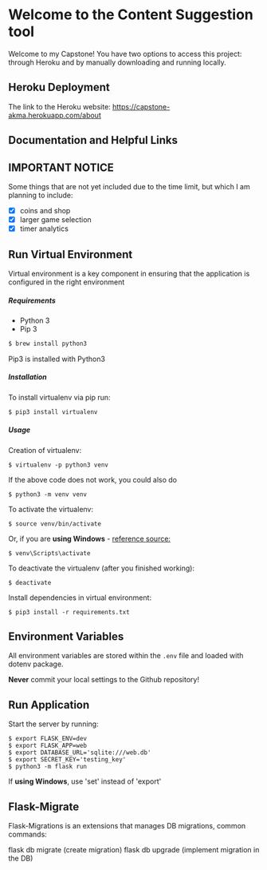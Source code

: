 # Welcome to the Content Suggestion tool

Welcome to my Capstone! You have two options to access this project: through Heroku and by manually downloading and running locally.

## Heroku Deployment

The link to the Heroku website: https://capstone-akma.herokuapp.com/about 


## Documentation and Helpful Links



## IMPORTANT NOTICE

Some things that are not yet included due to the time limit, but which I am planning to include:

- [x] coins and shop
- [x] larger game selection 
- [x] timer analytics

## Run Virtual Environment

Virtual environment is a key component in ensuring that the application is configured in the right environment

##### Requirements
* Python 3
* Pip 3

```bash
$ brew install python3
```

Pip3 is installed with Python3

##### Installation
To install virtualenv via pip run:
```bash
$ pip3 install virtualenv
```

##### Usage
Creation of virtualenv:

    $ virtualenv -p python3 venv

If the above code does not work, you could also do

    $ python3 -m venv venv

To activate the virtualenv:

    $ source venv/bin/activate

Or, if you are **using Windows** - [reference source:](https://stackoverflow.com/questions/8921188/issue-with-virtualenv-cannot-activate)

    $ venv\Scripts\activate

To deactivate the virtualenv (after you finished working):

    $ deactivate

Install dependencies in virtual environment:

    $ pip3 install -r requirements.txt

## Environment Variables

All environment variables are stored within the `.env` file and loaded with dotenv package.

**Never** commit your local settings to the Github repository!

## Run Application

Start the server by running:

    $ export FLASK_ENV=dev
    $ export FLASK_APP=web
    $ export DATABASE_URL='sqlite:///web.db'
    $ export SECRET_KEY='testing_key'
    $ python3 -m flask run
    
If **using Windows**, use 'set' instead of 'export'

## Flask-Migrate

Flask-Migrations is an extensions that manages DB migrations, common commands:

flask db migrate (create migration)
flask db upgrade (implement migration in the DB)



